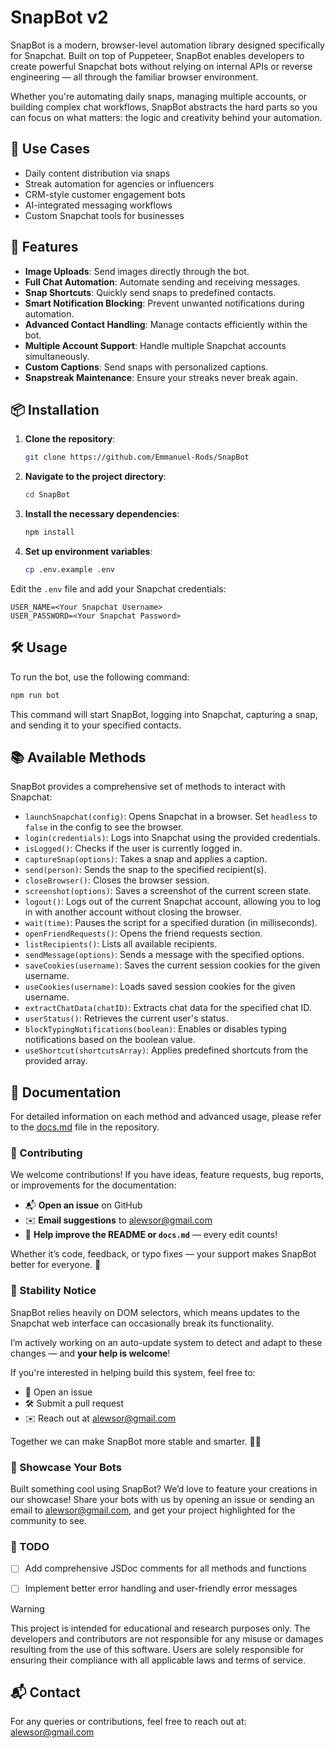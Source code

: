 # SnapBot v2

SnapBot is a modern, browser-level automation library designed specifically for Snapchat.
Built on top of Puppeteer, SnapBot enables developers to create powerful Snapchat bots without relying on internal APIs or reverse engineering — all through the familiar browser environment.

Whether you're automating daily snaps, managing multiple accounts, or building complex chat workflows, SnapBot abstracts the hard parts so you can focus on what matters: the logic and creativity behind your automation.

## 💼 Use Cases
* Daily content distribution via snaps
* Streak automation for agencies or influencers
* CRM-style customer engagement bots
* AI-integrated messaging workflows
* Custom Snapchat tools for businesses

## 🚀 Features

* **Image Uploads**: Send images directly through the bot.
* **Full Chat Automation**: Automate sending and receiving messages.
* **Snap Shortcuts**: Quickly send snaps to predefined contacts.
* **Smart Notification Blocking**: Prevent unwanted notifications during automation.
* **Advanced Contact Handling**: Manage contacts efficiently within the bot.
* **Multiple Account Support**: Handle multiple Snapchat accounts simultaneously.
* **Custom Captions**: Send snaps with personalized captions.
* **Snapstreak Maintenance**: Ensure your streaks never break again.

## 📦 Installation

1. **Clone the repository**:

   ```bash
   git clone https://github.com/Emmanuel-Rods/SnapBot
   ```



2. **Navigate to the project directory**:

   ```bash
   cd SnapBot
   ```



3. **Install the necessary dependencies**:

   ```bash
   npm install
   ```



4. **Set up environment variables**:

   ```bash
   cp .env.example .env
   ```



Edit the `.env` file and add your Snapchat credentials:

```env
USER_NAME=<Your Snapchat Username>
USER_PASSWORD=<Your Snapchat Password>
```



## 🛠️ Usage

To run the bot, use the following command:

```bash
npm run bot
```



This command will start SnapBot, logging into Snapchat, capturing a snap, and sending it to your specified contacts.

## 📚 Available Methods

SnapBot provides a comprehensive set of methods to interact with Snapchat:

* `launchSnapchat(config)`: Opens Snapchat in a browser. Set `headless` to `false` in the config to see the browser.
* `login(credentials)`: Logs into Snapchat using the provided credentials.
* `isLogged()`: Checks if the user is currently logged in.
* `captureSnap(options)`: Takes a snap and applies a caption.
* `send(person)`: Sends the snap to the specified recipient(s).
* `closeBrowser()`: Closes the browser session.
* `screenshot(options)`: Saves a screenshot of the current screen state.
* `logout()`: Logs out of the current Snapchat account, allowing you to log in with another account without closing the browser.
* `wait(time)`: Pauses the script for a specified duration (in milliseconds).
* `openFriendRequests()`: Opens the friend requests section.
* `listRecipients()`: Lists all available recipients.
* `sendMessage(options)`: Sends a message with the specified options.
* `saveCookies(username)`: Saves the current session cookies for the given username.
* `useCookies(username)`: Loads saved session cookies for the given username.
* `extractChatData(chatID)`: Extracts chat data for the specified chat ID.
* `userStatus()`: Retrieves the current user's status.
* `blockTypingNotifications(boolean)`: Enables or disables typing notifications based on the boolean value.
* `useShortcut(shortcutsArray)`: Applies predefined shortcuts from the provided array.

## 📖 Documentation

For detailed information on each method and advanced usage, please refer to the [docs.md](https://github.com/Emmanuel-Rods/SnapBot/blob/main/docs.md) file in the repository.


### 🤝 Contributing

We welcome contributions!
If you have ideas, feature requests, bug reports, or improvements for the documentation:

* 📬 **Open an issue** on GitHub
* ✉️ **Email suggestions** to [alewsor@gmail.com](mailto:alewsor@gmail.com)
* 📝 **Help improve the README or `docs.md`** — every edit counts!

Whether it’s code, feedback, or typo fixes — your support makes SnapBot better for everyone. 💛

### 🧩 Stability Notice

SnapBot relies heavily on DOM selectors, which means updates to the Snapchat web interface can occasionally break its functionality.

I’m actively working on an auto-update system to detect and adapt to these changes — and **your help is welcome**!

If you're interested in helping build this system, feel free to:

* 💬 Open an issue
* 🛠️ Submit a pull request
* ✉️ Reach out at [alewsor@gmail.com](mailto:alewsor@gmail.com)

Together we can make SnapBot more stable and smarter. 🧠✨

### 🚀 Showcase Your Bots

Built something cool using SnapBot?
We’d love to feature your creations in our showcase!
Share your bots with us by opening an issue or sending an email to [alewsor@gmail.com](mailto:alewsor@gmail.com), and get your project highlighted for the community to see.


### 📝 TODO
 * [ ] Add comprehensive JSDoc comments for all methods and functions
 * [ ] Implement better error handling and user-friendly error messages
 

> [!WARNING]
> 
> This project is intended for educational and research purposes only. The developers and contributors are not responsible for any misuse or damages resulting from the use of this software. Users are solely responsible for ensuring their compliance with all applicable laws and terms of service.

## 📬 Contact

For any queries or contributions, feel free to reach out at: [alewsor@gmail.com](mailto:alewsor@gmail.com)

